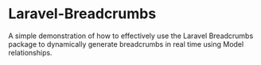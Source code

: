 # Laravel-Breadcrumbs
A simple demonstration of how to effectively use the Laravel Breadcrumbs package to dynamically generate breadcrumbs in real time using Model relationships.
